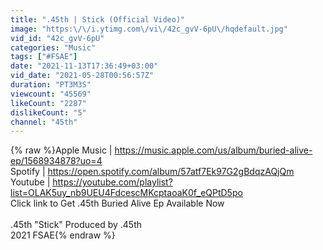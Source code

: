 ```yaml
---
title: ".45th | Stick (Official Video)"
image: "https:\/\/i.ytimg.com\/vi\/42c_gvV-6pU\/hqdefault.jpg"
vid_id: "42c_gvV-6pU"
categories: "Music"
tags: ["#FSAE"]
date: "2021-11-13T17:36:49+03:00"
vid_date: "2021-05-28T00:56:57Z"
duration: "PT3M3S"
viewcount: "45569"
likeCount: "2287"
dislikeCount: "5"
channel: "45th"
---
```

{% raw %}Apple Music | <a rel="nofollow" target="blank" href="https://music.apple.com/us/album/buried-alive-ep/1568934878?uo=4">https://music.apple.com/us/album/buried-alive-ep/1568934878?uo=4</a><br />Spotify | <a rel="nofollow" target="blank" href="https://open.spotify.com/album/57atf7Ek97G2gBdqzAQjQm">https://open.spotify.com/album/57atf7Ek97G2gBdqzAQjQm</a><br />Youtube | <a rel="nofollow" target="blank" href="https://youtube.com/playlist?list=OLAK5uy_nb9UEU4FdcescMKcptaoaK0f_eQPtD5po">https://youtube.com/playlist?list=OLAK5uy_nb9UEU4FdcescMKcptaoaK0f_eQPtD5po</a><br />Click link to Get .45th Buried Alive Ep Available Now<br /><br />.45th &quot;Stick&quot; Produced by .45th<br />2021 FSAE{% endraw %}
